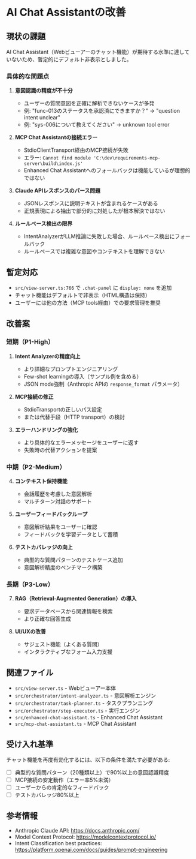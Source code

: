 # AI Chat Assistantの改善

## 現状の課題

AI Chat Assistant（Webビューアーのチャット機能）が期待する水準に達していないため、暫定的にデフォルト非表示としました。

### 具体的な問題点

1. **意図認識の精度が不十分**
   - ユーザーの質問意図を正確に解析できないケースが多発
   - 例: "func-013のステータスを承認済にできますか？" → "question intent unclear"
   - 例: "sys-006について教えてください" → unknown tool error

2. **MCP Chat Assistantの接続エラー**
   - StdioClientTransport経由のMCP接続が失敗
   - エラー: `Cannot find module 'C:\dev\requirements-mcp-server\build\index.js'`
   - Enhanced Chat Assistantへのフォールバックは機能しているが理想的ではない

3. **Claude APIレスポンスのパース問題**
   - JSONレスポンスに説明テキストが含まれるケースがある
   - 正規表現による抽出で部分的に対処したが根本解決ではない

4. **ルールベース検出の限界**
   - IntentAnalyzerがLLM推論に失敗した場合、ルールベース検出にフォールバック
   - ルールベースでは複雑な意図やコンテキストを理解できない

## 暫定対応

- `src/view-server.ts:766` で `.chat-panel` に `display: none` を追加
- チャット機能はデフォルトで非表示（HTML構造は保持）
- ユーザーには他の方法（MCP tools経由）での要求管理を推奨

## 改善案

### 短期（P1-High）

1. **Intent Analyzerの精度向上**
   - より詳細なプロンプトエンジニアリング
   - Few-shot learningの導入（サンプル例を含める）
   - JSON mode強制（Anthropic APIの `response_format` パラメータ）

2. **MCP接続の修正**
   - StdioTransportの正しいパス設定
   - または代替手段（HTTP transport）の検討

3. **エラーハンドリングの強化**
   - より具体的なエラーメッセージをユーザーに返す
   - 失敗時の代替アクションを提案

### 中期（P2-Medium）

4. **コンテキスト保持機能**
   - 会話履歴を考慮した意図解析
   - マルチターン対話のサポート

5. **ユーザーフィードバックループ**
   - 意図解析結果をユーザーに確認
   - フィードバックを学習データとして蓄積

6. **テストカバレッジの向上**
   - 典型的な質問パターンのテストケース追加
   - 意図解析精度のベンチマーク構築

### 長期（P3-Low）

7. **RAG（Retrieval-Augmented Generation）の導入**
   - 要求データベースから関連情報を検索
   - より正確な回答生成

8. **UI/UXの改善**
   - サジェスト機能（よくある質問）
   - インタラクティブなフォーム入力支援

## 関連ファイル

- `src/view-server.ts` - Webビューアー本体
- `src/orchestrator/intent-analyzer.ts` - 意図解析エンジン
- `src/orchestrator/task-planner.ts` - タスクプランニング
- `src/orchestrator/step-executor.ts` - 実行エンジン
- `src/enhanced-chat-assistant.ts` - Enhanced Chat Assistant
- `src/mcp-chat-assistant.ts` - MCP Chat Assistant

## 受け入れ基準

チャット機能を再度有効化するには、以下の条件を満たす必要がある:

- [ ] 典型的な質問パターン（20種類以上）で90%以上の意図認識精度
- [ ] MCP接続の安定動作（エラー率5%未満）
- [ ] ユーザーからの肯定的なフィードバック
- [ ] テストカバレッジ80%以上

## 参考情報

- Anthropic Claude API: https://docs.anthropic.com/
- Model Context Protocol: https://modelcontextprotocol.io/
- Intent Classification best practices: https://platform.openai.com/docs/guides/prompt-engineering
